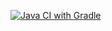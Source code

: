 [![Java CI with Gradle](https://github.com/gluk2309/selenide/actions/workflows/gradle.yml/badge.svg?branch=main)](https://github.com/gluk2309/selenide/actions/workflows/gradle.yml)
